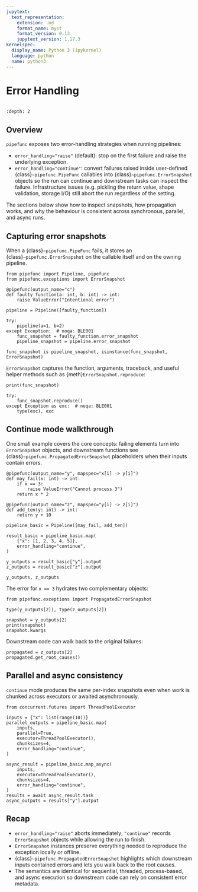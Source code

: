```yaml
---
jupytext:
  text_representation:
    extension: .md
    format_name: myst
    format_version: 0.13
    jupytext_version: 1.17.3
kernelspec:
  display_name: Python 3 (ipykernel)
  language: python
  name: python3
---
```


# Error Handling

```{try-notebook}
```

```{contents} ToC
:depth: 2
```

## Overview

`pipefunc` exposes two error-handling strategies when running pipelines:

- `error_handling="raise"` (default): stop on the first failure and raise the
  underlying exception.
- `error_handling="continue"`: convert failures raised inside user-defined
  {class}`~pipefunc.PipeFunc` callables into
  {class}`~pipefunc.ErrorSnapshot` objects so the run can continue and
  downstream tasks can inspect the failure. Infrastructure issues (e.g. pickling
  the return value, shape validation, storage I/O) still abort the run regardless
  of the setting.

The sections below show how to inspect snapshots, how propagation works, and
why the behaviour is consistent across synchronous, parallel, and async runs.

## Capturing error snapshots

When a {class}`~pipefunc.PipeFunc` fails, it stores an
{class}`~pipefunc.ErrorSnapshot` on the callable itself and on the owning
pipeline.

```{code-cell} ipython3
from pipefunc import Pipeline, pipefunc
from pipefunc.exceptions import ErrorSnapshot

@pipefunc(output_name="c")
def faulty_function(a: int, b: int) -> int:
    raise ValueError("Intentional error")

pipeline = Pipeline([faulty_function])

try:
    pipeline(a=1, b=2)
except Exception:  # noqa: BLE001
    func_snapshot = faulty_function.error_snapshot
    pipeline_snapshot = pipeline.error_snapshot

func_snapshot is pipeline_snapshot, isinstance(func_snapshot, ErrorSnapshot)
```

`ErrorSnapshot` captures the function, arguments, traceback, and useful helper
methods such as {meth}`ErrorSnapshot.reproduce`:

```{code-cell} ipython3
print(func_snapshot)

try:
    func_snapshot.reproduce()
except Exception as exc:  # noqa: BLE001
    type(exc), exc
```

## Continue mode walkthrough

One small example covers the core concepts: failing elements turn into
`ErrorSnapshot` objects, and downstream functions see
{class}`~pipefunc.PropagatedErrorSnapshot` placeholders when their inputs
contain errors.

```{code-cell} ipython3
@pipefunc(output_name="y", mapspec="x[i] -> y[i]")
def may_fail(x: int) -> int:
    if x == 3:
        raise ValueError("Cannot process 3")
    return x * 2

@pipefunc(output_name="z", mapspec="y[i] -> z[i]")
def add_ten(y: int) -> int:
    return y + 10

pipeline_basic = Pipeline([may_fail, add_ten])

result_basic = pipeline_basic.map(
    {"x": [1, 2, 3, 4, 5]},
    error_handling="continue",
)

y_outputs = result_basic["y"].output
z_outputs = result_basic["z"].output

y_outputs, z_outputs
```

The error for `x == 3` hydrates two complementary objects:

```{code-cell} ipython3
from pipefunc.exceptions import PropagatedErrorSnapshot

type(y_outputs[2]), type(z_outputs[2])
```

```{code-cell} ipython3
snapshot = y_outputs[2]
print(snapshot)
snapshot.kwargs
```

Downstream code can walk back to the original failures:

```{code-cell} ipython3
propagated = z_outputs[2]
propagated.get_root_causes()
```

## Parallel and async consistency

`continue` mode produces the same per-index snapshots even when work is chunked
across executors or awaited asynchronously.

```{code-cell} ipython3
from concurrent.futures import ThreadPoolExecutor

inputs = {"x": list(range(10))}
parallel_outputs = pipeline_basic.map(
    inputs,
    parallel=True,
    executor=ThreadPoolExecutor(),
    chunksizes=4,
    error_handling="continue",
)

async_result = pipeline_basic.map_async(
    inputs,
    executor=ThreadPoolExecutor(),
    chunksizes=4,
    error_handling="continue",
)
results = await async_result.task
async_outputs = results["y"].output
```

## Recap

- `error_handling="raise"` aborts immediately; `"continue"` records
  `ErrorSnapshot` objects while allowing the run to finish.
- `ErrorSnapshot` instances preserve everything needed to reproduce the
  exception locally or offline.
- {class}`~pipefunc.PropagatedErrorSnapshot` highlights which downstream inputs
  contained errors and lets you walk back to the root causes.
- The semantics are identical for sequential, threaded, process-based, and
  async execution so downstream code can rely on consistent error metadata.
